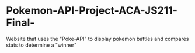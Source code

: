 # Pokemon-API-Project-ACA-JS211-Final-
Website that uses the "Poke-API" to display pokemon battles and compares stats to determine a "winner"
